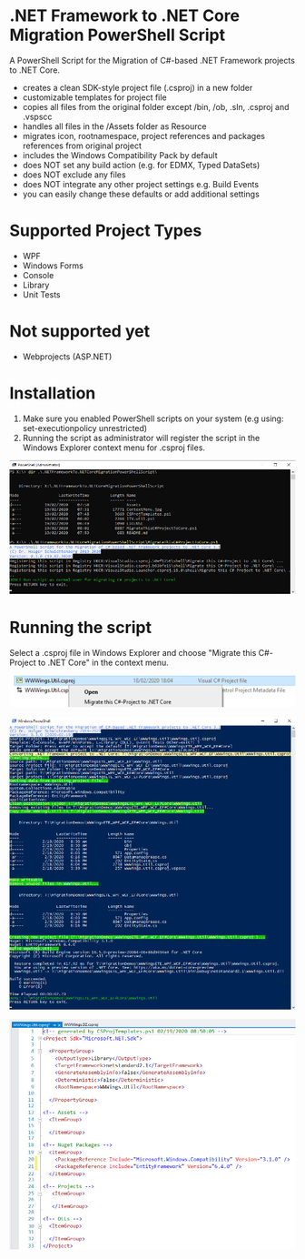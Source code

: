 # .NET Framework to .NET Core Migration PowerShell Script
A PowerShell Script for the Migration of C#-based .NET Framework projects to .NET Core.
- creates a clean SDK-style project file (.csproj) in a new folder
- customizable templates for project file
- copies all files from the original folder except /bin, /ob, .sln, .csproj and .vspscc
- handles all files in the /Assets folder as Resource
- migrates icon, rootnamespace, project references and packages references from original project
- includes the Windows Compatibility Pack by default
- does NOT set any build action (e.g. for EDMX, Typed DataSets)
- does NOT exclude any files
- does NOT integrate any other project settings e.g. Build Events
- you can easily change these defaults or add additional settings

# Supported Project Types
- WPF
- Windows Forms
- Console
- Library
- Unit Tests

# Not supported yet
- Webprojects (ASP.NET)

# Installation

1. Make sure you enabled PowerShell scripts on your system (e.g using: set-executionpolicy unrestricted)
2. Running the script as administrator will register the script in the Windows Explorer context menu for .csproj files.

![Register Script](Assets/Registration.jpg)

# Running the script

Select a .csproj file in Windows Explorer and choose "Migrate this C#-Project to .NET Core" in the context menu.

![Context Menu](Assets/ContextMenu.jpg)

![Migration of a project](Assets/Migration.jpg)

![Migration of a project](Assets/ProjectSample.jpg)
